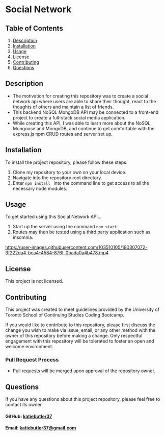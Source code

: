 # Social Network 

  ## Table of Contents
  1. [Description](#description)
  2. [Installation](#installation)
  3. [Usage](#usage)
  4. [License](#license)
  5. [Contributing](#contributing)
  6. [Questions](#questions)
   
## Description
- The motivation for creating this repository was to create a social network api where users are able to share their thought, react to the thoughts of others and maintain a list of friends.
- This backend NoSQL MongoDB API may be connected to a front-end project to create a full-stack social media application.
- While creating this API, I was able to learn more about the NoSQL, Mongoose and MongoDB, and continue to get comfortable with the express.js npm CRUD routes and server set up.
   
## Installation
To install the project repository, please follow these steps:
1. Clone my repository to your own on your local device.
2. Navigate into the repository root directory.
3. Enter ```npm install ``` into the command line to get access to all the necessary node modules.

## Usage
To get started using this Social Network API...
1. Start up the server using the command ```npm start```.
2. Routes may then be tested using a third party application such as insomnia.



https://user-images.githubusercontent.com/103510105/190307072-3f222da4-bca4-4584-876f-0bada0a4b478.mp4



## License
This project is not licensed.

## Contributing
This project was created to meet guidelines provided by the University of Toronto School of Continuing Studies Coding Bootcamp. 

If you would like to contribute to this repository, please first discuss the change you wish to make via issue, email, or any other method with the owner of this repository before making a change. Only respectful engagement with this repository will be tolerated to foster an open and welcome environment.

  ### Pull Request Process
  - Pull requests will be merged upon approval of the repository owner.

## Questions
If you have any questions about this project repository, please feel free to contact its owner.
  #### GitHub: [katiebutler37](https://github.com/katiebutler37)
  #### Email: [katiebutler37@gmail.com](mailto:katiebutler37@gmail.com)

    
